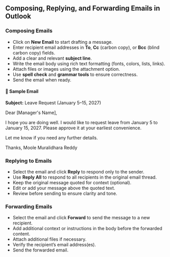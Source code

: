 ## Composing, Replying, and Forwarding Emails in Outlook

### Composing Emails

- Click on **New Email** to start drafting a message.
- Enter recipient email addresses in **To**, **Cc** (carbon copy), or **Bcc** (blind carbon copy) fields.
- Add a clear and relevant **subject line**.
- Write the email body using rich text formatting (fonts, colors, lists, links).
- Attach files or images using the attachment option.
- Use **spell check** and **grammar tools** to ensure correctness.
- Send the email when ready.

#### 📧 Sample Email

**Subject:** Leave Request (January 5–15, 2027)

Dear \[Manager's Name],

I hope you are doing well. I would like to request leave from January 5 to January 15, 2027. Please approve it at your earliest convenience.

Let me know if you need any further details.

Thanks,
Moole Muralidhara Reddy

### Replying to Emails

* Select the email and click **Reply** to respond only to the sender.
* Use **Reply All** to respond to all recipients in the original email thread.
* Keep the original message quoted for context (optional).
* Edit or add your message above the quoted text.
* Review before sending to ensure clarity and tone.


### Forwarding Emails

* Select the email and click **Forward** to send the message to a new recipient.
* Add additional context or instructions in the body before the forwarded content.
* Attach additional files if necessary.
* Verify the recipient’s email address(es).
* Send the forwarded email.
